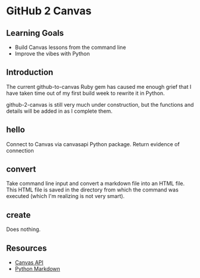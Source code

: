 # GitHub 2 Canvas

## Learning Goals

- Build Canvas lessons from the command line
- Improve the vibes with Python

## Introduction

The current github-to-canvas Ruby gem has caused me enough grief that I have
taken time out of my first build week to rewrite it in Python.

github-2-canvas is still very much under construction, but the functions and
details will be added in as I complete them.

## hello

Connect to Canvas via canvasapi Python package. Return evidence of connection

## convert

Take command line input and convert a markdown file into an HTML file. This
HTML file is saved in the directory from which the command was executed (which
I'm realizing is not very smart).

## create

Does nothing.

## Resources

- [Canvas API](https://canvasapi.readthedocs.io/en/stable/getting-started.html)
- [Python Markdown](https://python-markdown.github.io/)
